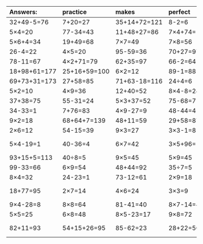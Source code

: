 | Answers: | practice | makes | perfect | ! |
| :--- | :--- | :--- | :--- | :--- |
| 32+49-5=76 | 7+20=27 | 35+14+72=121 | 8-2=6 | 5×3+98=113 | 
| 5×4=20 | 77-34=43 | 11+48+27=86 | 7×4+74=102 | 5×6=30 | 
| 5×6+4=34 | 19+49=68 | 7×7=49 | 7×8=56 | 8×7+76=132 | 
| 26-4=22 | 4×5=20 | 95-59=36 | 70+27=97 | 13+4=17 | 
| 78-11=67 | 4×2+71=79 | 62+35=97 | 66-2=64 | 12÷6=2 | 
| 18+98+61=177 | 25+16+59=100 | 6×2=12 | 89-1=88 | 21÷7=3 | 
| 69+73+31=173 | 27+58=85 | 71+63-18=116 | 24÷4=6 | 4÷2=2 | 
| 5×2=10 | 4×9=36 | 12+40=52 | 8×4-8=24 | 3×7=21 | 
| 37+38=75 | 55-31=24 | 5×3+37=52 | 75-68=7 | 8×2=16 | 
| 34-33=1 | 7+76=83 | 4×9-27=9 | 48-44=4 | 16÷8=2 | 
| 9×2=18 | 68+64+7=139 | 48+11=59 | 29+58=87 | 18÷3=6 | 
| 2×6=12 | 54-15=39 | 9×3=27 | 3×3-1=8 | 7×3=21 | 
| 5×4-19=1 | 40-36=4 | 6×7=42 | 3×5+96=111 | 14+10-12=12 | 
| 93+15+5=113 | 40÷8=5 | 9×5=45 | 5×9=45 | 4×2-7=1 | 
| 99-33=66 | 6×9=54 | 48+44=92 | 35÷7=5 | 62-21=41 | 
| 8×4=32 | 24-23=1 | 73-12=61 | 2×9=18 | 78-77=1 | 
| 18+77=95 | 2×7=14 | 4×6=24 | 3×3=9 | 75+76-76=75 | 
| 9×4-28=8 | 8×8=64 | 81-41=40 | 8×7-14=42 | 11+50=61 | 
| 5×5=25 | 6×8=48 | 8×5-23=17 | 9×8=72 | 3×8=24 | 
| 82+11=93 | 54+15+26=95 | 85-62=23 | 28+22=50 | 98+31-69=60 | 
